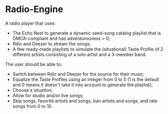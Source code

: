Radio-Engine
========================================

A radio player that uses:
- The Echo Nest to generate a dynamic seed-song catalog playlist that is DMCA-compliant and has adventurouness = 0;
- Rdio and Deezer to stream the songs;
- A few ready-made playlists to simulate the (situational) Taste Profile of 2 different artists consisting of a solo artist and a 3-member band.

The user should be able to:
- Switch between Rdio and Deezer for the source for their music;
- Equalize the Taste Profiles using an integer from 0 to 5 (1 is the default and 0 means it doesn't take it into account to generate the playlist);
- Choose a situation;
- Allow for studio and/or live songs;
- Skip songs, favorite artists and songs, ban artists and songs, and rate songs from 0 to 10.
